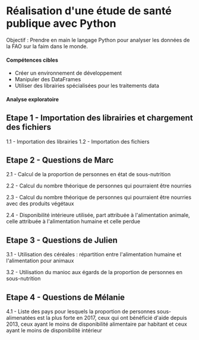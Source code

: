 # Réalisation d'une étude de santé publique avec Python

Objectif : Prendre en main le langage Python pour analyser les données de la FAO sur la faim dans le monde.


#### Compétences cibles
  - Créer un environnement de développement
  - Manipuler des DataFrames
  - Utiliser des librairies spécialisées pour les traitements data
#### Analyse exploratoire
## Etape 1 - Importation des librairies et chargement des fichiers
1.1 - Importation des librairies
1.2 - Importation des fichiers
## Etape 2 - Questions de Marc
2.1 - Calcul de la proportion de personnes en état de sous-nutrition

2.2 - Calcul du nombre théorique de personnes qui pourraient être nourries

2.3 - Calcul du nombre théorique de personnes qui pourraient être nourries avec des produits végétaux

2.4 - Disponibilité intérieure utilisée, part attribuée à l'alimentation animale, celle attribuée à l'alimentation humaine et celle perdue
## Etape 3 - Questions de Julien
3.1 - Utilisation des céréales : répartition entre l'alimentation humaine et l'alimentation pour animaux

3.2 - Utilisation du manioc aux égards de la proportion de personnes en sous-nutrition 
## Etape 4 - Questions de Mélanie
4.1 - Liste des pays pour lesquels la proportion de personnes sous-alimenatées est la plus forte en 2017, ceux qui ont bénéficié d'aide depuis 2013, ceux ayant le moins de disponibilité alimentaire par habitant et ceux ayant le moins de disponibilité intérieur
